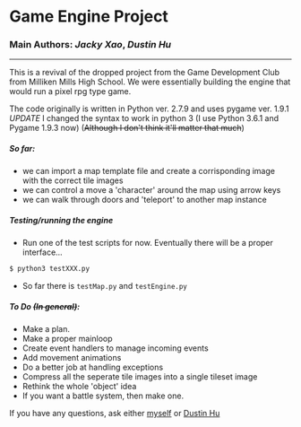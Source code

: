# **Game Engine Project**
### Main Authors: _Jacky Xao_, *Dustin Hu*
------
This is a revival of the dropped project from the Game Development Club from Milliken Mills High School.
We were essentially building the engine that would run a pixel rpg type game. 

The code originally is written in Python ver. 2.7.9 and uses pygame ver. 1.9.1
*UPDATE* I changed the syntax to work in python 3 (I use Python 3.6.1 and Pygame 1.9.3 now)
(~~Although I don't think it'll matter that much~~)
##### So far:
- we can import a map template file and create a corrisponding image with the correct tile images
- we can control a move a 'character' around the map using arrow keys
- we can walk through doors and 'teleport' to another map instance

##### Testing/running the engine
- Run one of the test scripts for now. Eventually there will be a proper interface...
```bat
$ python3 testXXX.py
```
- So far there is `testMap.py` and `testEngine.py`
##### To Do ~~(In general)~~:
- Make a plan.
- Make a proper mainloop
- Create event handlers to manage incoming events
- Add movement animations
- Do a better job at handling exceptions
- Compress all the seperate tile images into a single tileset image
- Rethink the whole 'object' idea
- If you want a battle system, then make one.

If you have any questions, ask either  [myself](https://github.com/jackyxao) or [Dustin Hu](https://github.com/Tenteki)
